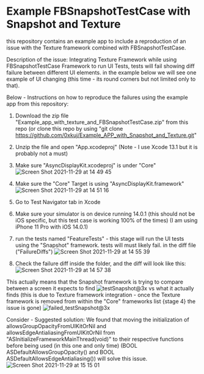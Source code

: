 # Example FBSnapshotTestCase with Snapshot and Texture
this repository contains an example app to include a reproduction of an issue with the Texture framework combined with FBSnapshotTestCase. 

Description of the issue: Integrating Texture Framework while using FBSnapshotTestCase Framework to run UI Tests, tests will fail showing diff failure between different UI elements. in the example below we will see one example of UI changing (this time - its round corners but not limited only to that). 

Below - Instructions on how to reproduce the failures using the example app from this repository:
1. Download the zip file "Example_app_with_texture_and_FBSnapshotTestCase.zip" from this repo (or clone this repo by using "git clone https://github.com/0xkuj/Example_APP_with_Snapshot_and_Texture.git"
2. Unzip the file and open "App.xcodeproj" (Note - I use Xcode 13.1 but it is probably not a must)

3. Make sure "AsyncDisplayKit.xcodeproj" is under "Core"
![Screen Shot 2021-11-29 at 14 49 45](https://user-images.githubusercontent.com/56236821/143871089-43f5f0a1-a9fb-4e66-b88f-662c176b1c17.png)

4. Make sure the "Core" Target is using "AsyncDisplayKit.framework" 
![Screen Shot 2021-11-29 at 14 51 16](https://user-images.githubusercontent.com/56236821/143871284-ae8f8e38-8315-4c3a-b525-9edcc0e48759.png)

5. Go to Test Navigator tab in Xcode
6. Make sure your simulator is on device running 14.0.1 (this should not be iOS specific, but this test case is working 100% of the times) (I am using iPhone 11 Pro with iOS 14.0.1) 
7. run the tests named "FeatureTests" - this stage will run the UI tests using the "Snapshot" framework. tests will must likely fail. in the diff file ("FailureDiffs") 
![Screen Shot 2021-11-29 at 14 55 39](https://user-images.githubusercontent.com/56236821/143871921-86bb1b5a-b099-436f-a04e-41a3758945de.png)

8. Check the failure diff inside the folder, and the diff will look like this:
![Screen Shot 2021-11-29 at 14 57 38](https://user-images.githubusercontent.com/56236821/143872171-7afb34b4-2487-4efb-95b2-f414d6aa1a92.png)

This actually means that the Snapshot framework is trying to compare between a screen it expects to find 
![testSnapshot@3x](https://user-images.githubusercontent.com/56236821/143872440-dca827ee-2220-4153-927c-eb461abc8c81.png)
vs what it actually finds (this is due to Texture framework integration - once the Texture framework is removed from within the "Core" frameworks list {stage 4} the issue is gone)
![failed_testSnapshot@3x](https://user-images.githubusercontent.com/56236821/143872584-a990e4ec-88fc-4aa6-82ee-aa44d5d73bf3.png)


Consider - Suggested solution:
We found that moving the initialization of allowsGroupOpacityFromUIKitOrNil and allowsEdgeAntialiasingFromUIKitOrNil from 
"ASInitializeFrameworkMainThread(void)" to their respective functions before being used (in this one and only time) (BOOL ASDefaultAllowsGroupOpacity() and BOOL ASDefaultAllowsEdgeAntialiasing()) will solve this issue.
![Screen Shot 2021-11-29 at 15 15 01](https://user-images.githubusercontent.com/56236821/143874564-cb7b50dd-fc32-4cc2-bdcd-45f6d51ad1c3.png)
